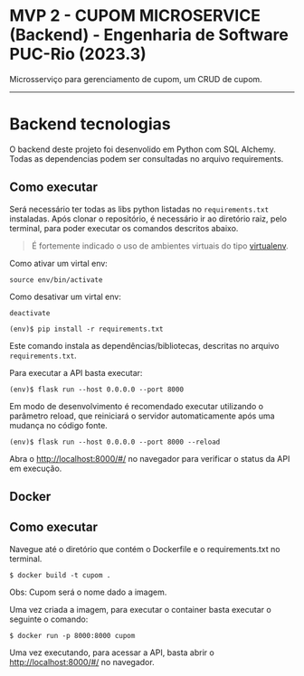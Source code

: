 # MVP 2 - CUPOM MICROSERVICE (Backend) - Engenharia de Software PUC-Rio (2023.3)

Microsserviço para gerenciamento de cupom, um CRUD de cupom.

---


# Backend tecnologias

O backend deste projeto foi desenvolido em Python com SQL Alchemy. Todas as dependencias podem ser consultadas no arquivo requirements.



## Como executar 


Será necessário ter todas as libs python listadas no `requirements.txt` instaladas.
Após clonar o repositório, é necessário ir ao diretório raiz, pelo terminal, para poder executar os comandos descritos abaixo.

> É fortemente indicado o uso de ambientes virtuais do tipo [virtualenv](https://virtualenv.pypa.io/en/latest/installation.html).

Como ativar um virtal env:
```
source env/bin/activate 
```

Como desativar um virtal env:
```
deactivate 
```

```
(env)$ pip install -r requirements.txt
```

Este comando instala as dependências/bibliotecas, descritas no arquivo `requirements.txt`.

Para executar a API  basta executar:

```
(env)$ flask run --host 0.0.0.0 --port 8000
```

Em modo de desenvolvimento é recomendado executar utilizando o parâmetro reload, que reiniciará o servidor
automaticamente após uma mudança no código fonte. 

```
(env)$ flask run --host 0.0.0.0 --port 8000 --reload
```

Abra o [http://localhost:8000/#/](http://localhost:8000/#/) no navegador para verificar o status da API em execução.

## Docker
## Como executar 

Navegue até o diretório que contém o Dockerfile e o requirements.txt no terminal.

```
$ docker build -t cupom .
```
Obs: Cupom será o nome dado a imagem.

Uma vez criada a imagem, para executar o container basta executar o seguinte o comando:

```
$ docker run -p 8000:8000 cupom
```

Uma vez executando, para acessar a API, basta abrir o [http://localhost:8000/#/](http://localhost:8000/#/) no navegador.